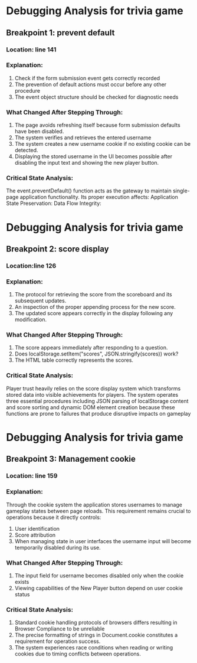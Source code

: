 # Debugging Analysis for trivia game

## Breakpoint 1: prevent default
### Location: line 141

### Explanation:
1. Check if the form submission event gets correctly recorded
2. The prevention of default actions must occur before any other procedure
3. The event object structure should be checked for diagnostic needs

### What Changed After Stepping Through:
1. The page avoids refreshing itself because form submission defaults have been disabled.
2. The system verifies and retrieves the entered username
3. The system creates a new username cookie if no existing cookie can be detected.
4. Displaying the stored username in the UI becomes possible after disabling the input text and showing the new player button.
### Critical State Analysis:
The event.preventDefault() function acts as the gateway to maintain single-page application functionality. Its proper execution affects:
Application State Preservation:
Data Flow Integrity:
# Debugging Analysis for trivia game

 ## Breakpoint 2: score display
 ### Location:line 126
### Explanation: 
1. The protocol for retrieving the score from the scoreboard and its subsequent updates.
2. An inspection of the proper appending process for the new score.
3. The updated score appears correctly in the display following any modification.

### What Changed After Stepping Through:
1. The score appears immediately after responding to a question.
2. Does localStorage.setItem("scores", JSON.stringify(scores)) work?
3. The HTML table correctly represents the scores.

### Critical State Analysis:
Player trust heavily relies on the score display system which transforms stored data into visible achievements for players. The system operates three essential procedures including JSON parsing of localStorage content and score sorting and dynamic DOM element creation because these functions are prone to failures that produce disruptive impacts on gameplay

# Debugging Analysis for trivia game

 ## Breakpoint 3: Management cookie
 ### Location: line 159

 ### Explanation: 
Through the cookie system the application stores usernames to manage gameplay states between page reloads. This requirement remains crucial to operations because it directly controls:
1. User identification
2. Score attribution
3. When managing state in user interfaces the username input will become temporarily disabled during its use.


### What Changed After Stepping Through:
1. The input field for username becomes disabled only when the cookie exists
2. Viewing capabilities of the New Player button depend on user cookie status
### Critical State Analysis:
1. Standard cookie handling protocols of browsers differs resulting in Browser Compliance to be unreliable
2. The precise formatting of strings in Document.cookie constitutes a requirement for operation success.
3. The system experiences race conditions when reading or writing cookies due to timing conflicts between operations.

